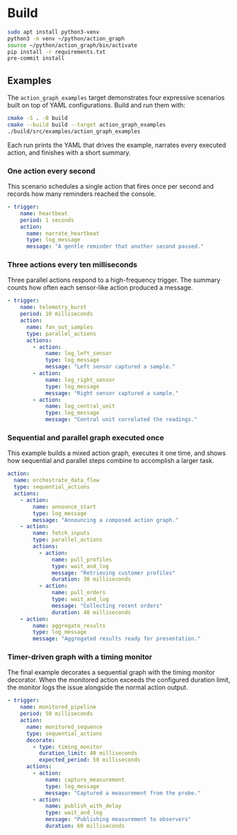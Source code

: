 # Build

```bash
sudo apt install python3-venv
python3 -m venv ~/python/action_graph
source ~/python/action_graph/bin/activate
pip install -r requirements.txt
pre-commit install
```

## Examples

The `action_graph_examples` target demonstrates four expressive scenarios built
on top of YAML configurations. Build and run them with:

```bash
cmake -S . -B build
cmake --build build --target action_graph_examples
./build/src/examples/action_graph_examples
```

Each run prints the YAML that drives the example, narrates every executed
action, and finishes with a short summary.

### One action every second

This scenario schedules a single action that fires once per second and records
how many reminders reached the console.

```yaml
- trigger:
    name: heartbeat
    period: 1 seconds
    action:
      name: narrate_heartbeat
      type: log_message
      message: "A gentle reminder that another second passed."
```

### Three actions every ten milliseconds

Three parallel actions respond to a high-frequency trigger. The summary counts
how often each sensor-like action produced a message.

```yaml
- trigger:
    name: telemetry_burst
    period: 10 milliseconds
    action:
      name: fan_out_samples
      type: parallel_actions
      actions:
        - action:
            name: log_left_sensor
            type: log_message
            message: "Left sensor captured a sample."
        - action:
            name: log_right_sensor
            type: log_message
            message: "Right sensor captured a sample."
        - action:
            name: log_central_unit
            type: log_message
            message: "Central unit correlated the readings."
```

### Sequential and parallel graph executed once

This example builds a mixed action graph, executes it one time, and shows how
sequential and parallel steps combine to accomplish a larger task.

```yaml
action:
  name: orchestrate_data_flow
  type: sequential_actions
  actions:
    - action:
        name: announce_start
        type: log_message
        message: "Announcing a composed action graph."
    - action:
        name: fetch_inputs
        type: parallel_actions
        actions:
          - action:
              name: pull_profiles
              type: wait_and_log
              message: "Retrieving customer profiles"
              duration: 30 milliseconds
          - action:
              name: pull_orders
              type: wait_and_log
              message: "Collecting recent orders"
              duration: 40 milliseconds
    - action:
        name: aggregate_results
        type: log_message
        message: "Aggregated results ready for presentation."
```

### Timer-driven graph with a timing monitor

The final example decorates a sequential graph with the timing monitor
decorator. When the monitored action exceeds the configured duration limit, the
monitor logs the issue alongside the normal action output.

```yaml
- trigger:
    name: monitored_pipeline
    period: 50 milliseconds
    action:
      name: monitored_sequence
      type: sequential_actions
      decorate:
        - type: timing_monitor
          duration_limit: 40 milliseconds
          expected_period: 50 milliseconds
      actions:
        - action:
            name: capture_measurement
            type: log_message
            message: "Captured a measurement from the probe."
        - action:
            name: publish_with_delay
            type: wait_and_log
            message: "Publishing measurement to observers"
            duration: 60 milliseconds
```
